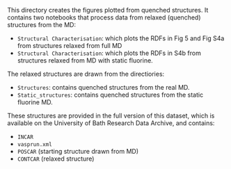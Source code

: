This directory creates the figures plotted from quenched structures. It contains two notebooks that process data from relaxed (quenched) structures from the MD:

- `Structural Characterisation`: which plots the RDFs in Fig 5 and Fig S4a from structures relaxed from full MD
- `Structural Characterisation`: which plots the RDFs in S4b from structures relaxed from MD with static fluorine.

The relaxed structures are drawn from the directiories:
- `Structures`: contains quenched structures from the real MD.
- `Static_structures`: contains quenched structures from the static fluorine MD.

These structures are provided in the full version of this dataset, which is available on the University of Bath Research Data Archive, and contains:

- `INCAR`
- `vasprun.xml`
- `POSCAR` (starting structure drawn from MD)
- `CONTCAR` (relaxed structure)
